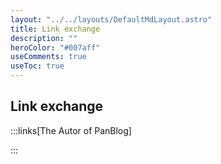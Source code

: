 ```yaml
---
layout: "../../layouts/DefaultMdLayout.astro"
title: Link exchange
description: ""
heroColor: "#007aff"
useComments: true
useToc: true
---
```


## Link exchange

:::links[The Autor of PanBlog]


:::